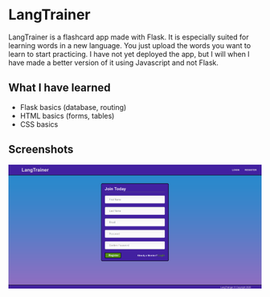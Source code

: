 # LangTrainer
LangTrainer is a flashcard app made with Flask. It is especially suited for learning words in a new language. You just upload the words you want to learn to start practicing. I have not yet deployed the app, but I will when I have made a better version of it using Javascript and not Flask.

## What I have learned
* Flask basics (database, routing)
* HTML basics (forms, tables)
* CSS basics

## Screenshots
![Alt text](/screenshots/screenshot2.png?raw=true "Register Page")